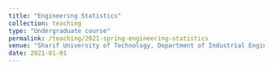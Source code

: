 ```yaml
---
title: "Engineering Statistics"
collection: teaching
type: "Undergraduate course"
permalink: /teaching/2021-spring-engineering-statistics
venue: "Sharif University of Technology, Department of Industrial Engineering"
date: 2021-01-01
---
```

